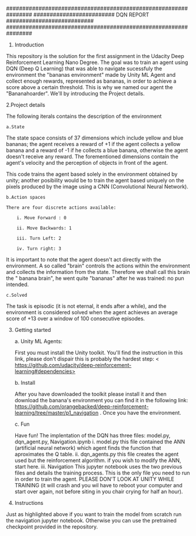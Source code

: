 ################################################################
######################### DQN REPORT ###########################
################################################################



1. Introduction

This repository is the solution for the first assignment in the Udacity Deep Reinforcement Learning Nano Degree. The goal was to train an agent using DQN (Deep Q Learning) that was able to navigate sucessfuly the environment the "bananas environment" made by Unity ML Agent and collect enough rewards, represented as bananas, in order to achieve a score above a certain threshold. This is why we named our agent the "Bananahoarder". We'll by introducing the Project details.

2.Project details

The following iterals contains the description of the environment

	a.State

The state space consists of 37 dimensions which include yellow and blue bananas; the agent receives a reward of +1 if the agent collects a yellow banana and a reward of -1 if he collects a blue banana, otherwise the agent doesn't receive any reward. The forementioned dimensions contain the agent's velocity and the perception of objects in front of the agent.

This code trains the agent based solely in the environment obtained by unity; another posibility would be to train the agent based uniquely on the pixels produced by the image using a CNN (Convolutional Neural Network).  

	b.Action spaces

	There are four discrete actions available:

		i. Move Forward : 0

		ii. Move Backwards: 1

		iii. Turn Left: 2

		iv. Turn right: 3

It is important to note that the agent doesn't act directly with the environment. A so called "brain" controls the actions within the environment and collects the information from the state. Therefore we shall call this brain the " banana brain", he went quite "bananas" after he was trained: no pun intended. 

	c.Solved 

The task is episodic (it is not eternal, it ends after a while), and the environment is considered solved when the agent achieves an average score of +13 over a window of 100 consecutive episodes. 


3. Getting started

	a. Unity ML Agents:

	First you must install the Unity toolkit. You'll find the instruction in this link, please 	      don't dispair this is probably the hardest step: <href>< https://github.com/udacity/deep-reinforcement-learning#dependencies>
	
	b. Install
	
	After you have downloaded the toolkit please install it and then download the banana's environment you can find it in the following link:  https://github.com/orangebacked/deep-reinforcement-learning/tree/master/p1_navigation . Once you have the environment.
	
	c. Fun

	Have fun! The implentation of the DQN has three files: model.py, dqn_agent.py, Navigation.ipynb
		i. model.py
			this file contained the ANN (artificial neural network) which agent finds the function that aproximates the Q table.
		ii. dqn_agents.py
			this file creates the agent used but the reinforcement algorithm. if you wish to modify the ANN, start here.
		iii. Navigation
			This jupyter notebook uses the two previous files and details the training process. This is the only file you need to run in order to train the agent. PLEASE DON'T LOOK AT UNITY WHILE TRAINING (it will crash and you wil have to reboot your computer and start over again, not before siting in you chair crying for half an hour).

4. Instructions

Just as highlighted above if you want to train the model from scratch run the navigation jupyter notebook. Otherwise you can use the pretrained checkpoint provided in the repository.   


 
